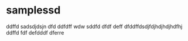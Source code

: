 # samplessd
ddffd
sadsdjdsjn
dfd
ddfdff
wdw
sddfd
dfdf
deff
dfddffdsdjfdjhdjhdjhdfhj
ddffd
fdf
defdddf
dferre
